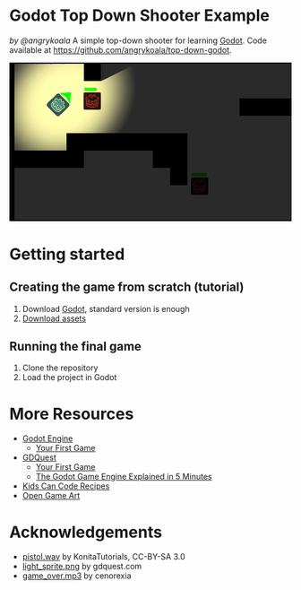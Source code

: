 # Godot Top Down Shooter Example
_by @angrykoala_
A simple top-down shooter for learning [Godot](https://godotengine.org). Code available at https://github.com/angrykoala/top-down-godot.

![Screenshot](./screenshot.png)

# Getting started
## Creating the game from scratch (tutorial)
1. Download [Godot](https://godotengine.org/download), standard version is enough
2. [Download assets](https://github.com/angrykoala/top-down-godot/releases/download/0.1.0/top-down-shooter-assets.zip)

## Running the final game
1. Clone the repository
2. Load the project in Godot

# More Resources

* [Godot Engine](https://godotengine.org)
    * [Your First Game](https://docs.godotengine.org/en/stable/getting_started/step_by_step/your_first_game.html)
* [GDQuest](https://www.gdquest.com)
    * [Your First Game](https://www.gdquest.com/tutorial/godot/2d/your-first-game)
    * [The Godot Game Engine Explained in 5 Minutes](https://www.youtube.com/watch?v=KjX5llYZ5eQ)
* [Kids Can Code Recipes](https://kidscancode.org/godot_recipes/)
* [Open Game Art](https://opengameart.org)

# Acknowledgements

* [pistol.wav](https://opengameart.org/content/gun-sound-effects) by KonitaTutorials, CC-BY-SA 3.0
* [light_sprite.png](https://www.gdquest.com/tutorial/godot/2d/lighting-with-normal-maps/) by gdquest.com
* [game_over.mp3](https://www.youtube.com/watch?v=BH-5l6G4_Lo) by cenorexia
